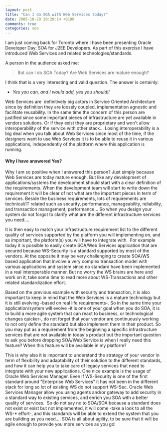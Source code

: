 ```yaml
---
layout: post
title: "Can I do SOA with Web Services today?"
date: 2005-10-20 20:20:14 +0100
comments: true
categories: soa
---
```

I am just coming back for Toronto where I have been presenting Oracle
Developer Day: SOA for J2EE Developers. As part of this exercise I have
introduced Web Services and related technologies/standards.

A person in the audience asked me:

> But can I do SOA Today?
> Are Web Services are mature enough?

I think that is a very interesting and valid question. The answer is
certainly:&nbsp;

* *Yes you can, and I would add, yes you should!!*

Web Services are &nbsp;definitively big actors in Service Oriented
Architecture since by definition they are loosely coupled,
implementation agnostic and facilitate reusability. In the same time
the concern of this person are justified since some important pieces of
infrastructure are yet available in vendors solutions. Or if they exist
they are proprietary and won't allow interoperability of the service
with other stack... Losing interoperability is a big deal when you talk
about Web Services since most of the time, if the designers want to use
Web Services it is to be able to reuse it in various applications,
independently of the platform where this application is running.

#### Why I have answered Yes?

<!-- more -->

Why I am so positive when I answered this person? Just simply because
Web Services are today mature enough. But like any development of
applications/systems the development should start with a clear
definition of the requirements. When the development team will start to
write down the requirement it will be clear of not what are the
important pieces in term of services. Beside the business requirements,
lots of requirements are technical/IT related such as security,
performance, manageability, reliability, and transaction management,
performance... So when you design your system do not forgot to clarify
what are the different infrastructure services you need....

It is then easy to match your infrastructure requirement list to the
different quality of services supported by the platform you will
implementing on, and as important, the platform(s) you will have to
integrate with.&nbsp; For example today it is possible to easily
create SOA/Web Services application that are secured because
WS-Security is a standard supported by most of the vendors. At the
opposite it may be very challenging to create SOA/WS based application
that involve a very complex transaction model with various applications
and system since no standard have been implemented in a real
interoperable manner. But no worry the WS brains are here and work on
it, take some time to read more about WS-Transactions and other related
standardization effort.

Based on the previous example with security and transaction, it is also
important to keep in mind that the Web Services is a mature technology
but it is still evolving -based on real life requirements-. So in the
same time your application/system will evolve -it is one of your goal
when you do SOA, it is to build a more agile system that can react to
business, or technological changes quicker-, do not forget that your
vendor are continuously working to not only define the standard but
also implement them in their product. So you may put as a requirement
from the beginning a specific infrastructure services that are not
available in today's product but the important question to ask you
before dropping SOA/Web Service is when I really need this feature?
When this feature will be available in my platform?

This is why also it is important to understand the strategy of your
vendor in term of flexibility and adaptability of their solution to the
different standards, and how it can help you to take care of legacy
services that need to integrate with your new applications. One nice
example is the usage of Oracle Web Services Manager. Even if
WS-Security is one of the first standard around "Enterprise Web
Services" it has not been in the different stack for long so lot of
existing WS do not support WS-Sec. Oracle Web Services Manager allow
you using agents and/or gateway to add security in a standard way to
existing services, and enrich you SOA with a better quality of
services.&nbsp; So do not say no to SOA/SOA because a standard does
not exist or exist but not implemented, it will come -take a look to
all the WS-* effort-, and this standards will be able to extend the
system that you are building as you need.... SOA is all about agility,
to be sure that it will be agile enough to provide you more services as
you go!
